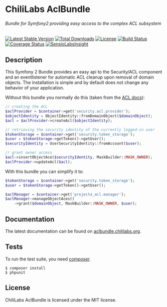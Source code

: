 # ChiliLabs AclBundle
###### Bundle for Symfony2 providing easy access to the complex ACL subsystem

[![Latest Stable Version](https://img.shields.io/packagist/v/project-a/acl-bundle.svg?style=flat&label=stable)](https://packagist.org/packages/project-a/acl-bundle)
[![Total Downloads](https://img.shields.io/packagist/dt/project-a/acl-bundle.svg?style=flat)](https://packagist.org/packages/project-a/acl-bundle)
[![License](https://img.shields.io/packagist/l/project-a/acl-bundle.svg?style=flat)](https://packagist.org/packages/project-a/acl-bundle)
[![Build Status](https://secure.travis-ci.org/chili-labs/AclBundle.png?branch=master)](http://travis-ci.org/chili-labs/AclBundle)
[![Coverage Status](https://img.shields.io/coveralls/chili-labs/AclBundle.svg?style=flat)](https://coveralls.io/r/chili-labs/AclBundle?branch=master)
[![SensioLabsInsight](https://insight.sensiolabs.com/projects/9d18ede0-4c9a-427a-8a4a-3841ab04d52d/mini.png)](https://insight.sensiolabs.com/projects/9d18ede0-4c9a-427a-8a4a-3841ab04d52d)

## Description

This Symfony 2 Bundle provides an easy api to the Security/ACL component and an
eventlistener for automatic ACL cleanup upon removal of domain objects. The
installation is simple and by default does not change any behavior of your
application.

Without this bundle you normally do this (taken from the [ACL docs][1]):
```php
// creating the ACL
$aclProvider = $container->get('security.acl.provider');
$objectIdentity = ObjectIdentity::fromDomainObject($domainObject);
$acl = $aclProvider->createAcl($objectIdentity);

// retrieving the security identity of the currently logged-in user
$tokenStorage = $container->get('security.token_storage');
$user = $tokenStorage->getToken()->getUser();
$securityIdentity = UserSecurityIdentity::fromAccount($user);

// grant owner access
$acl->insertObjectAce($securityIdentity, MaskBuilder::MASK_OWNER);
$aclProvider->updateAcl($acl);
```
With this bundle you can simplify it to:

```php
$tokenStorage = $container->get('security.token_storage');
$user = $tokenStorage->getToken()->getUser();

$aclManager = $container->get('projecta_acl.manager');
$aclManager->manageObjectAces()
    ->grant($domainObject, MaskBuilder::MASK_OWNER, $user);
```

## Documentation

The latest documentation can be found on [aclbundle.chililabs.org](http://aclbundle.chililabs.org/en/latest/).

## Tests

To run the test suite, you need [composer](http://getcomposer.org).

    $ composer install
    $ phpunit

## License

ChiliLabs AclBundle is licensed under the MIT license.

[1]: http://symfony.com/doc/current/cookbook/security/acl.html#creating-an-acl-and-adding-an-ace
